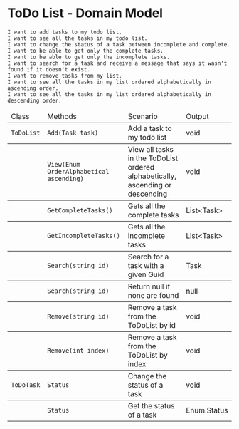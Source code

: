 ﻿# ToDo List - Domain Model

```
I want to add tasks to my todo list.
I want to see all the tasks in my todo list.
I want to change the status of a task between incomplete and complete.
I want to be able to get only the complete tasks.
I want to be able to get only the incomplete tasks.
I want to search for a task and receive a message that says it wasn't found if it doesn't exist.
I want to remove tasks from my list.
I want to see all the tasks in my list ordered alphabetically in ascending order.
I want to see all the tasks in my list ordered alphabetically in descending order.
```
<table>
	<thead>
		<td>Class</td>
		<td>Methods</td>
		<td>Scenario</td>
		<td>Output</td>
	</thead>
	<tbody>
		<td><code>ToDoList</code></td>
		<td><code>Add(Task task)</code></td>
		<td>Add a task to my todo list</td>
		<td>void</td>
	</tbody>
	<tbody>
		<td></td>
		<td><code>View(Enum OrderAlphabetical ascending)</code></td>
		<td>View all tasks in the ToDoList ordered alphabetically, 
		ascending or descending</td>
		<td>void</td>
	</tbody>
	<tbody>
		<td></td>
		<td><code>GetCompleteTasks()</code></td>
		<td>Gets all the complete tasks</td>
		<td>List&ltTask></td>
	</tbody>
	<tbody>
		<td></td>
		<td><code>GetIncompleteTasks()</code></td>
		<td>Gets all the incomplete tasks</td>
		<td>List&ltTask></td>
	</tbody>
	<tbody>
		<td></td>
		<td><code>Search(string id)</code></td>
		<td>Search for a task with a given Guid</td>
		<td>Task</td>
	</tbody>
	<tbody>
		<td></td>
		<td><code>Search(string id)</code></td>
		<td>Return null if none are found</td>
		<td>null</td>
	</tbody>
	<tbody>
		<td></td>
		<td><code>Remove(string id)</code></td>
		<td>Remove a task from the ToDoList by id</td>
		<td>void</td>
	</tbody>
	<tbody>
		<td></td>
		<td><code>Remove(int index)</code></td>
		<td>Remove a task from the ToDoList by index</td>
		<td>void</td>
	</tbody>
	<tbody>
		<td><code>ToDoTask</code></td>
		<td><code>Status</code></td>
		<td>Change the status of a task</td>
		<td>void</td>
	</tbody>
	<tbody>
		<td></td>
		<td><code>Status</code></td>
		<td>Get the status of a task</td>
		<td>Enum.Status</td>
	</tbody>
</table>
